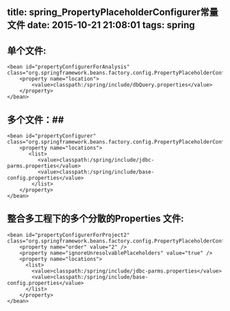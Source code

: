 title: spring_PropertyPlaceholderConfigurer常量文件
date: 2015-10-21 21:08:01
tags: spring
---
## 单个文件: ##
<!-- more -->

	<bean id="propertyConfigurerForAnalysis" class="org.springframework.beans.factory.config.PropertyPlaceholderConfigurer">
	    <property name="location">
	        <value>classpath:/spring/include/dbQuery.properties</value>
	    </property>
	</bean>
## 多个文件：##

	<bean id="propertyConfigurer" class="org.springframework.beans.factory.config.PropertyPlaceholderConfigurer">
	    <property name="locations">
	       <list>
	          <value>classpath:/spring/include/jdbc-parms.properties</value>
	          <value>classpath:/spring/include/base-config.properties</value>
	        </list>
	    </property>
	</bean>
## 整合多工程下的多个分散的Properties 文件: ##

	<bean id="propertyConfigurerForProject2" class="org.springframework.beans.factory.config.PropertyPlaceholderConfigurer">
	    <property name="order" value="2" />
	    <property name="ignoreUnresolvablePlaceholders" value="true" />
	    <property name="locations">
	      <list>
	        <value>classpath:/spring/include/jdbc-parms.properties</value>
	        <value>classpath:/spring/include/base-config.properties</value>
	      </list>
	    </property>
	</bean>